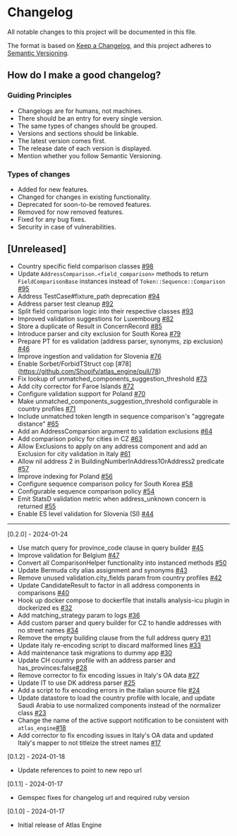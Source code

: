 # Changelog

All notable changes to this project will be documented in this file.

The format is based on [Keep a Changelog](https://keepachangelog.com/en/1.0.0/), and this project adheres to [Semantic Versioning](https://semver.org/spec/v2.0.0.html).

## How do I make a good changelog?

### Guiding Principles

- Changelogs are for humans, not machines.
- There should be an entry for every single version.
- The same types of changes should be grouped.
- Versions and sections should be linkable.
- The latest version comes first.
- The release date of each version is displayed.
- Mention whether you follow Semantic Versioning.

### Types of changes

- Added for new features.
- Changed for changes in existing functionality.
- Deprecated for soon-to-be removed features.
- Removed for now removed features.
- Fixed for any bug fixes.
- Security in case of vulnerabilities.

## [Unreleased]

- Country specific field comparison classes [#98](https://github.com/Shopify/atlas_engine/pull/98)
- Update `AddressComparison.<field_comparison>` methods to return `FieldComparisonBase` instances instead of `Token::Sequence::Comparison` [#95](https://github.com/Shopify/atlas_engine/pull/95)
- Address TestCase#fixture_path deprecation [#94](https://github.com/Shopify/atlas_engine/pull/94)
- Address parser test cleanup [#92](https://github.com/Shopify/atlas_engine/pull/92)
- Split field comparison logic into their respective classes [#93](https://github.com/Shopify/atlas_engine/pull/93)
- Improved validation suggestions for Luxembourg [#82](https://github.com/Shopify/atlas_engine/pull/82)
- Store a duplicate of Result in ConcernRecord [#85](https://github.com/Shopify/atlas_engine/pull/85)
- Introduce parser and city exclusion for South Korea [#79](https://github.com/Shopify/atlas_engine/pull/79)
- Prepare PT for es validation (address parser, synonyms, zip exclusion) [#46](https://github.com/Shopify/atlas_engine/pull/46)
- Improve ingestion and validation for Slovenia [#76](https://github.com/Shopify/atlas_engine/pull/76)
- Enable Sorbet/ForbidTStruct cop [#78] (https://github.com/Shopify/atlas_engine/pull/78)
- Fix lookup of unmatched_components_suggestion_threshold [#73](https://github.com/Shopify/atlas_engine/pull/73)
- Add city corrector for Faroe Islands [#72](https://github.com/Shopify/atlas_engine/pull/72)
- Configure validation support for Poland [#70](https://github.com/Shopify/atlas_engine/pull/70)
- Make unmatched_components_suggestion_threshold configurable in country profiles [#71](https://github.com/Shopify/atlas_engine/pull/71)
- Include unmatched token length in sequence comparison's "aggregate distance" [#65](https://github.com/Shopify/atlas_engine/pull/65)
- Add an AddressComparsion argument to validation exclusions [#64](https://github.com/Shopify/atlas_engine/pull/64)
- Add comparison policy for cities in CZ [#63](https://github.com/Shopify/atlas_engine/pull/63)
- Allow Exclusions to apply on any address component and add an Exclusion for city validation in Italy [#61](https://github.com/Shopify/atlas_engine/pull/61)
- Allow nil address 2 in BuildingNumberInAddress1OrAddress2 predicate [#57](https://github.com/Shopify/atlas_engine/pull/57)
- Improve indexing for Poland [#56](https://github.com/Shopify/atlas_engine/pull/56)
- Configure sequence comparison policy for South Korea [#58](https://github.com/Shopify/atlas_engine/pull/58)
- Configurable sequence comparison policy [#54](https://github.com/Shopify/atlas_engine/pull/54)
- Emit StatsD validation metric when address_unknown concern is returned [#55](https://github.com/Shopify/atlas_engine/pull/55)
- Enable ES level validation for Slovenia (SI) [#44](https://github.com/Shopify/atlas_engine/pull/44)

---

[0.2.0] - 2024-01-24

- Use match query for province_code clause in query builder [#45](https://github.com/Shopify/atlas_engine/pull/45)
- Improve validation for Belgium [#47](https://github.com/Shopify/atlas_engine/pull/47)
- Convert all ComparisonHelper functionality into instanced methods [#50](https://github.com/Shopify/atlas_engine/pull/50)
- Update Bermuda city alias assignment and synonyms [#43](https://github.com/Shopify/atlas_engine/pull/43)
- Remove unused validation.city_fields param from country profiles [#42](https://github.com/Shopify/atlas_engine/pull/42)
- Update CandidateResult to factor in all address components in comparisons [#40](https://github.com/Shopify/atlas_engine/pull/40)
- Hook up docker compose to dockerfile that installs analysis-icu plugin in dockerized es [#32](https://github.com/Shopify/atlas_engine/pull/32)
- Add matching_strategy param to logs [#36](https://github.com/Shopify/atlas_engine/pull/36)
- Add custom parser and query builder for CZ to handle addresses with no street names [#34](https://github.com/Shopify/atlas_engine/pull/34)
- Remove the empty building clause from the full address query [#31](https://github.com/Shopify/atlas_engine/pull/31)
- Update italy re-encoding script to discard malformed lines [#33](https://github.com/Shopify/atlas_engine/pull/33)
- Add maintenance task migrations to dummy app [#30](https://github.com/Shopify/atlas_engine/pull/30)
- Update CH country profile with an address parser and has_provinces:false[#28](https://github.com/Shopify/atlas_engine/pull/28)
- Remove corrector to fix encoding issues in Italy's OA data [#27](https://github.com/Shopify/atlas_engine/pull/27)
- Update IT to use DK address parser [#25](https://github.com/Shopify/atlas_engine/pull/25)
- Add a script to fix encoding errors in the italian source file [#24](https://github.com/Shopify/atlas_engine/pull/24)
- Update datastore to load the country profile with locale, and update Saudi Arabia to use normalized components instead of the normalizer class [#23](https://github.com/Shopify/atlas_engine/pull/23)
- Change the name of the active support notification to be consistent with `atlas_engine`[#18](https://github.com/Shopify/atlas_engine/pull/18)
- Add corrector to fix encoding issues in Italy's OA data and updated Italy's mapper to not titleize the street names [#17](https://github.com/Shopify/atlas_engine/pull/17)

[0.1.2] - 2024-01-18

- Update references to point to new repo url

[0.1.1] - 2024-01-17

- Gemspec fixes for changelog url and required ruby version

[0.1.0] - 2024-01-17

- Initial release of Atlas Engine
